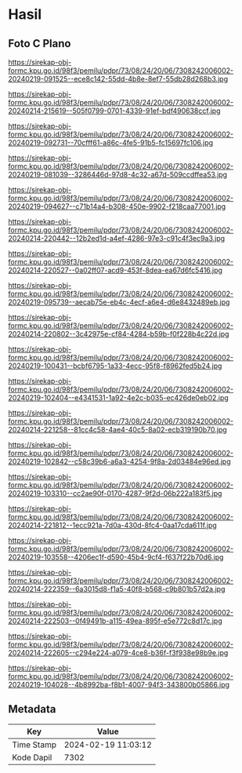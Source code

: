 # Hasil

## Foto C Plano

https://sirekap-obj-formc.kpu.go.id/98f3/pemilu/pdpr/73/08/24/20/06/7308242006002-20240219-091525--ece8c142-55dd-4b8e-8ef7-55db28d268b3.jpg

https://sirekap-obj-formc.kpu.go.id/98f3/pemilu/pdpr/73/08/24/20/06/7308242006002-20240214-215619--505f0799-0701-4339-91ef-bdf490638ccf.jpg

https://sirekap-obj-formc.kpu.go.id/98f3/pemilu/pdpr/73/08/24/20/06/7308242006002-20240219-092731--70cfff61-a86c-4fe5-91b5-fc15697fc106.jpg

https://sirekap-obj-formc.kpu.go.id/98f3/pemilu/pdpr/73/08/24/20/06/7308242006002-20240219-081039--3286446d-97d8-4c32-a67d-509ccdffea53.jpg

https://sirekap-obj-formc.kpu.go.id/98f3/pemilu/pdpr/73/08/24/20/06/7308242006002-20240219-094627--c71b14a4-b308-450e-9902-f218caa77001.jpg

https://sirekap-obj-formc.kpu.go.id/98f3/pemilu/pdpr/73/08/24/20/06/7308242006002-20240214-220442--12b2ed1d-a4ef-4286-97e3-c91c4f3ec9a3.jpg

https://sirekap-obj-formc.kpu.go.id/98f3/pemilu/pdpr/73/08/24/20/06/7308242006002-20240214-220527--0a02ff07-acd9-453f-8dea-ea67d6fc5416.jpg

https://sirekap-obj-formc.kpu.go.id/98f3/pemilu/pdpr/73/08/24/20/06/7308242006002-20240219-095739--aecab75e-eb4c-4ecf-a6e4-d6e8432489eb.jpg

https://sirekap-obj-formc.kpu.go.id/98f3/pemilu/pdpr/73/08/24/20/06/7308242006002-20240214-220802--3c42975e-cf84-4284-b59b-f0f228b4c22d.jpg

https://sirekap-obj-formc.kpu.go.id/98f3/pemilu/pdpr/73/08/24/20/06/7308242006002-20240219-100431--bcbf6795-1a33-4ecc-95f8-f8962fed5b24.jpg

https://sirekap-obj-formc.kpu.go.id/98f3/pemilu/pdpr/73/08/24/20/06/7308242006002-20240219-102404--e4341531-1a92-4e2c-b035-ec426de0eb02.jpg

https://sirekap-obj-formc.kpu.go.id/98f3/pemilu/pdpr/73/08/24/20/06/7308242006002-20240214-221258--81cc4c58-4ae4-40c5-8a02-ecb319190b70.jpg

https://sirekap-obj-formc.kpu.go.id/98f3/pemilu/pdpr/73/08/24/20/06/7308242006002-20240219-102842--c58c39b6-a6a3-4254-9f8a-2d03484e96ed.jpg

https://sirekap-obj-formc.kpu.go.id/98f3/pemilu/pdpr/73/08/24/20/06/7308242006002-20240219-103310--cc2ae90f-0170-4287-9f2d-06b222a183f5.jpg

https://sirekap-obj-formc.kpu.go.id/98f3/pemilu/pdpr/73/08/24/20/06/7308242006002-20240214-221812--1ecc921a-7d0a-430d-8fc4-0aa17cda611f.jpg

https://sirekap-obj-formc.kpu.go.id/98f3/pemilu/pdpr/73/08/24/20/06/7308242006002-20240219-103558--4206ec1f-d590-45b4-9cf4-f637f22b70d6.jpg

https://sirekap-obj-formc.kpu.go.id/98f3/pemilu/pdpr/73/08/24/20/06/7308242006002-20240214-222359--6a3015d8-f1a5-40f8-b568-c9b801b57d2a.jpg

https://sirekap-obj-formc.kpu.go.id/98f3/pemilu/pdpr/73/08/24/20/06/7308242006002-20240214-222503--0f49491b-a115-49ea-895f-e5e772c8d17c.jpg

https://sirekap-obj-formc.kpu.go.id/98f3/pemilu/pdpr/73/08/24/20/06/7308242006002-20240214-222605--c294e224-a079-4ce8-b36f-f3f938e98b9e.jpg

https://sirekap-obj-formc.kpu.go.id/98f3/pemilu/pdpr/73/08/24/20/06/7308242006002-20240219-104028--4b8992ba-f8b1-4007-94f3-343800b05866.jpg


## Metadata

| Key        | Value               |
| ---------- | ------------------- |
| Time Stamp | 2024-02-19 11:03:12 |
| Kode Dapil | 7302                |



